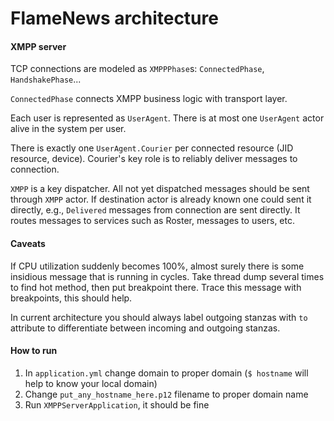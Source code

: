 # FlameNews architecture

#### XMPP server

TCP connections are modeled as `XMPPPhase`s: `ConnectedPhase`, `HandshakePhase`...

`ConnectedPhase` connects XMPP business logic with transport layer.

Each user is represented as `UserAgent`. There is at most one `UserAgent` actor alive in the system per user.

There is exactly one `UserAgent.Courier` per connected resource (JID resource, device). 
Courier's key role is to reliably deliver messages to connection.

`XMPP` is a key dispatcher. All not yet dispatched messages should be sent through `XMPP` actor. 
If destination actor is already known one could sent it directly, e.g., `Delivered` messages from connection are sent directly. 
It routes messages to services such as Roster, messages to users, etc.

#### Caveats

If CPU utilization suddenly becomes 100%, almost surely there is some insidious message that is running in cycles. 
Take thread dump several times to find hot method, then put breakpoint there. 
Trace this message with breakpoints, this should help.

In current architecture you should always label outgoing stanzas with `to` attribute to differentiate between incoming and outgoing stanzas.

#### How to run

1. In `application.yml` change domain to proper domain (`$ hostname` will help to know your local domain)
2. Change `put_any_hostname_here.p12` filename to proper domain name
3. Run `XMPPServerApplication`, it should be fine

